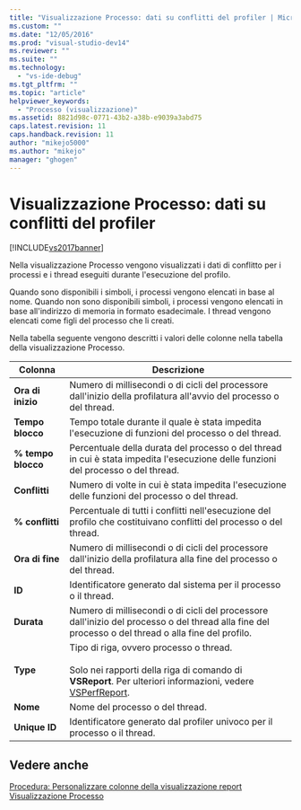 ```yaml
---
title: "Visualizzazione Processo: dati su conflitti del profiler | Microsoft Docs"
ms.custom: ""
ms.date: "12/05/2016"
ms.prod: "visual-studio-dev14"
ms.reviewer: ""
ms.suite: ""
ms.technology: 
  - "vs-ide-debug"
ms.tgt_pltfrm: ""
ms.topic: "article"
helpviewer_keywords: 
  - "Processo (visualizzazione)"
ms.assetid: 8821d98c-0771-43b2-a38b-e9039a3abd75
caps.latest.revision: 11
caps.handback.revision: 11
author: "mikejo5000"
ms.author: "mikejo"
manager: "ghogen"
---
```

# Visualizzazione Processo: dati su conflitti del profiler
[!INCLUDE[vs2017banner](../code-quality/includes/vs2017banner.md)]

Nella visualizzazione Processo vengono visualizzati i dati di conflitto per i processi e i thread eseguiti durante l'esecuzione del profilo.  
  
 Quando sono disponibili i simboli, i processi vengono elencati in base al nome.  Quando non sono disponibili simboli, i processi vengono elencati in base all'indirizzo di memoria in formato esadecimale.  I thread vengono elencati come figli del processo che li creati.  
  
 Nella tabella seguente vengono descritti i valori delle colonne nella tabella della visualizzazione Processo.  
  
|Colonna|Descrizione|  
|-------------|-----------------|  
|**Ora di inizio**|Numero di millisecondi o di cicli del processore dall'inizio della profilatura all'avvio del processo o del thread.|  
|**Tempo blocco**|Tempo totale durante il quale è stata impedita l'esecuzione di funzioni del processo o del thread.|  
|**% tempo blocco**|Percentuale della durata del processo o del thread in cui è stata impedita l'esecuzione delle funzioni del processo o del thread.|  
|**Conflitti**|Numero di volte in cui è stata impedita l'esecuzione delle funzioni del processo o del thread.|  
|**% conflitti**|Percentuale di tutti i conflitti nell'esecuzione del profilo che costituivano conflitti del processo o del thread.|  
|**Ora di fine**|Numero di millisecondi o di cicli del processore dall'inizio della profilatura alla fine del processo o del thread.|  
|**ID**|Identificatore generato dal sistema per il processo o il thread.|  
|**Durata**|Numero di millisecondi o di cicli del processore dall'inizio del processo o del thread alla fine del processo o del thread o alla fine del profilo.|  
|**Type**|Tipo di riga, ovvero processo o thread.<br /><br /> Solo nei rapporti della riga di comando di **VSReport**.  Per ulteriori informazioni, vedere [VSPerfReport](../profiling/vsperfreport.md).|  
|**Nome**|Nome del processo o del thread.|  
|**Unique ID**|Identificatore generato dal profiler univoco per il processo o il thread.|  
  
## Vedere anche  
 [Procedura: Personalizzare colonne della visualizzazione report](../profiling/how-to-customize-report-view-columns.md)   
 [Visualizzazione Processo](../profiling/process-view.md)